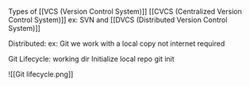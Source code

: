 Types of [[VCS (Version Control System)]]
[[CVCS (Centralized Version Control System)]] ex: SVN and [[DVCS (Distributed Version Control System)]]

Distributed: ex: Git
we work with a local copy not internet required

Git Lifecycle:
working dir
Initialize local repo
git init

![[Git lifecycle.png]]

